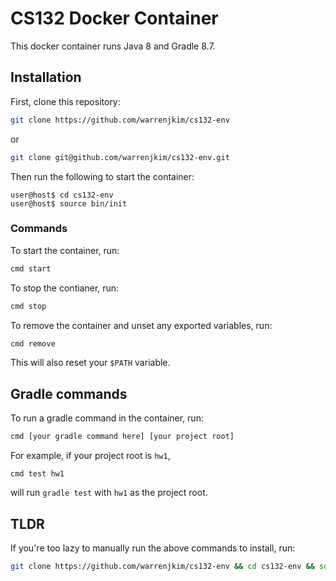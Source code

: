 # CS132 Docker Container
This docker container runs Java 8 and Gradle 8.7.

## Installation
First, clone this repository:
```bash
git clone https://github.com/warrenjkim/cs132-env
```
or
```bash
git clone git@github.com/warrenjkim/cs132-env.git
```

Then run the following to start the container:
```console
user@host$ cd cs132-env
user@host$ source bin/init
```

### Commands
To start the container, run:
```bash
cmd start
```

To stop the contianer, run:
```bash
cmd stop
```

To remove the container and unset any exported variables, run:
```bash
cmd remove
```
This will also reset your `$PATH` variable.


## Gradle commands
To run a gradle command in the container, run:
```bash
cmd [your gradle command here] [your project root]
```

For example, if your project root is `hw1`,
```console
cmd test hw1
```
will run `gradle test` with `hw1` as the project root.


## TLDR
If you're too lazy to manually run the above commands to install, run:
```bash
git clone https://github.com/warrenjkim/cs132-env && cd cs132-env && source bin/init
```
